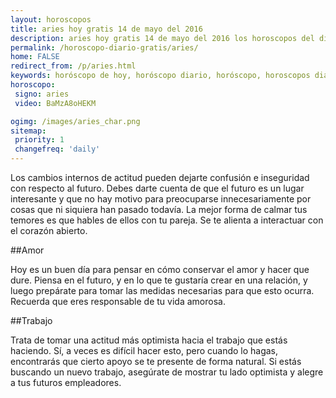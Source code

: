 ```yaml
---
layout: horoscopos
title: aries hoy gratis 14 de mayo del 2016 
description: aries hoy gratis 14 de mayo del 2016 los horoscopos del dia, amor, trabajo, vida personal. Todas las predicciones para aries gratis. Ahora Tambien podes consultar el Oraculo SI o NO http://horoscopo-del-dia.com/oraculo-si-no/ 
permalink: /horoscopo-diario-gratis/aries/
home: FALSE
redirect_from: /p/aries.html
keywords: horóscopo de hoy, horóscopo diario, horóscopo, horoscopos diarios gratis del dia de hoy, horóscopo diario gratis,horóscopo 2016, horóscopo esperanza gracia, horoscopo aries hoy, horoscop, horóscopos gratis, horoscopo aries, horoscopo aries 2016, Tarot, Astrologia, Zodíaco, aries, horoscopo gratis
horoscopo:
 signo: aries
 video: BaMzA8oHEKM

ogimg: /images/aries_char.png
sitemap:
 priority: 1
 changefreq: 'daily'
---
```



Los cambios internos de actitud pueden dejarte confusión e inseguridad con respecto al futuro. Debes darte cuenta de que el futuro es un lugar interesante y que no hay motivo para preocuparse innecesariamente por cosas que ni siquiera han pasado todavía. La mejor forma de calmar tus temores es que hables de ellos con tu pareja. Se te alienta a interactuar con el corazón abierto.

##Amor

Hoy es un buen día para pensar en cómo conservar el amor y hacer que dure. Piensa en el futuro, y en lo que te gustaría crear en una relación, y luego prepárate para tomar las medidas necesarias para que esto ocurra. Recuerda que eres responsable de tu vida amorosa.

##Trabajo

Trata de tomar una actitud más optimista hacia el trabajo que estás haciendo. Sí, a veces es difícil hacer esto, pero cuando lo hagas, encontrarás que cierto apoyo se te presente de forma natural. Si estás buscando un nuevo trabajo, asegúrate de mostrar tu lado optimista y alegre a tus futuros empleadores.